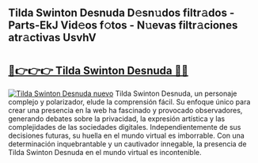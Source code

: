 ## Tilda Swinton Desnuda D𝚎sn𝚞dos filtr𝚊dos - Parts-EkJ Vid𝚎os f𝚘tos - N𝚞evas filtr𝚊ciones atr𝚊ctivas UsvhV

# <h2><a href="http://mb2noc.tromn.icu/?c=Tilda+Swinton+Desnuda">🔗👉👉👉 Tilda Swinton Desnuda 🔗🔗</a></h2>

[![Tilda Swinton Desnuda nuevo](https://i.imgur.com/pEAQMta.gif)](http://mb2noc.tromn.icu/?c=Tilda+Swinton+Desnuda)
Tilda Swinton Desnuda, un personaje complejo y polarizador, elude la comprensión fácil. Su enfoque único para crear una presencia en la web ha fascinado y provocado observadores, generando debates sobre la privacidad, la expresión artística y las complejidades de las sociedades digitales. Independientemente de sus decisiones futuras, su huella en el mundo virtual es imborrable. Con una determinación inquebrantable y un cautivador innegable, la presencia de Tilda Swinton Desnuda en el mundo virtual es incontenible.
